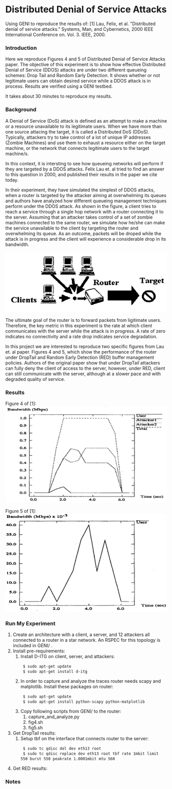 # Distributed Denial of Service Attacks
Using GENI to reproduce the results of:
[1] Lau, Felix, et al. "Distributed denial of service attacks." Systems, Man, and Cybernetics, 2000 IEEE International Conference on. Vol. 3. IEEE, 2000.

### Introduction ###
Here we reproduce Figures 4 and 5 of Distributed Denial of Service Attacks paper.
The objective of this experiment is to show how effective Distributed Denial of Service (DDOS) attacks are under two different queueing schemes: Drop Tail and Random Early Detection.
It shows whether or not legitimate users can obtain desired service while a DDOS attack is in process.
Results are verified using a GENI testbed.

It takes about 30 minutes to reproduce my results.

### Background ###
A Denial of Service (DoS) attack is defined as an attempt to make a machine or a resource unavailable to its legitimate users.
When we have more than one source attacing the target, it is called a Distributed DoS (DDoS).
Typically, attackers try to take control of a lot of unique IP addresses (Zombie Machines) and use them to exhaust a resource either on the target machine, or the network that connects legitimate users to the target machine/s.

In this context, it is intersting to see how queueing networks will perform if they are targeted by a DDOS attacks.
Felix Lau et. al tried to find an answer to this question in 2000, and published their results in the paper we cite today.

In their experiment, they have simulated the simplest of DDOS attacks, when a router is targeted by the attacker aiming at overwhelming its queues and authors have analyzed how different queueing management techniques perform under the DDOS attack.
As shown in the figure, a client tries to reach a service through a single hop network with a router connecting it to the server.
Assuming that an attacker takes control of a set of zombie machines connected to the same router, we simulate how he/she can make the service unavailable to the client by targeting the router and overwhelming its queue.
As an outcome, packets will be droped while the attack is in progress and the client will experience a considerable drop in its bandwidth.

![sample.png](https://raw.githubusercontent.com/aaghdai/ddos/master/Figures/sample.png)

The ultimate goal of the router is to forward packets from ligitimate users.
Therefore, the key metric in this experiment is the rate at which client communicates with the server while the attack is in progress.
A rate of zero indicates no connectivity and a rate drop indicates service degradation.

In this project we are interested to reproduce two specific figures from Lau et. al paper.
Figures 4 and 5, which show the performance of the router under DropTail and Random Early Detection (RED) buffer management policies.
Authors of the original paper show that under DropTail attackers can fully deny the client of access to the server, however, under RED, client can still communicate with the server, although at a slower pace and with degraded quality of service.
### Results ###
Figure 4 of [1]:
![fig4.png](https://raw.githubusercontent.com/aaghdai/ddos/master/Figures/fig4.png)

Figure 5 of [1]:
![fig5.png](https://raw.githubusercontent.com/aaghdai/ddos/master/Figures/fig5.png)

### Run My Experiment ###
<ol>
<li>Create an architecture with a client, a server, and 12 attackers all connected to a router in a star network. An RSPEC for this topology is included in GENI/ .</li>
<li>Install pre-requirements:
<ol>
<li>Install D-ITG on client, server, and attackers:
<pre><code> $ sudo apt-get update
 $ sudo apt-get install d-itg </code></pre></li>
<li> In order to capture and analyze the traces router needs scapy and matplotlib. Install these packages on router:
<pre><code> $ sudo apt-get update
 $ sudo apt-get install python-scapy python-matplotlib </code></pre></li>
<li> Copy following scripts from GENI/ to the router:
<ol>
<li> capture_and_analyze.py </li>
<li> fig4.sh </li>
<li> fig5.sh </li></ol></li>
</ol>
</li>
<li> Get DropTail results:
<ol>
<li> Setup tbf on the interface that connects router to the server:
<pre><code> $ sudo tc qdisc del dev eth13 root
 $ sudo tc qdisc replace dev eth13 root tbf rate 1mbit limit 550 burst 550 peakrate 1.0001mbit mtu 560 </code></pre></li>
</li>
</ol>

</li>
<li> Get RED results:
</li>
</ol>

### Notes ###


